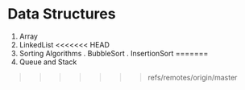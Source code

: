 # Data Structures

1. Array 
2. LinkedList
<<<<<<< HEAD
3. Sorting Algorithms
    . BubbleSort
    . InsertionSort
=======
3. Queue and Stack
>>>>>>> refs/remotes/origin/master
